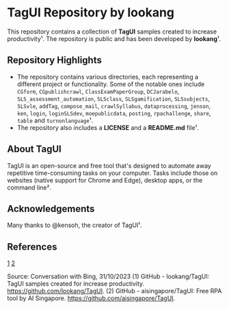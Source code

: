 # TagUI Repository by lookang

This repository contains a collection of **TagUI** samples created to increase productivity¹. The repository is public and has been developed by **lookang**¹.

## Repository Highlights

- The repository contains various directories, each representing a different project or functionality. Some of the notable ones include `CGform`, `CGpublishcrawl`, `ClassExamPaperGroup`, `DCJarabelo`, `SLS_assessment_automation`, `SLSclass`, `SLSgamification`, `SLSsubjects`, `SLSvle`, `addTag`, `compose_mail`, `crawlSyllabus`, `dataprocessing`, `jenson`, `ken`, `login`, `loginSLSdev`, `moepublicdata`, `posting`, `rpachallenge`, `share`, `table` and `turnonlanguage`¹.
- The repository also includes a **LICENSE** and a **README.md** file¹.

## About TagUI

TagUI is an open-source and free tool that's designed to automate away repetitive time-consuming tasks on your computer. Tasks include those on websites (native support for Chrome and Edge), desktop apps, or the command line².

## Acknowledgements

Many thanks to @kensoh, the creator of TagUI¹.

## References
[1](https://github.com/lookang/TagUI)
[2](https://github.com/aisingapore/TagUI)

Source: Conversation with Bing, 31/10/2023
(1) GitHub - lookang/TagUI: TagUI samples created for increase productivity. https://github.com/lookang/TagUI.
(2) GitHub - aisingapore/TagUI: Free RPA tool by AI Singapore. https://github.com/aisingapore/TagUI.

